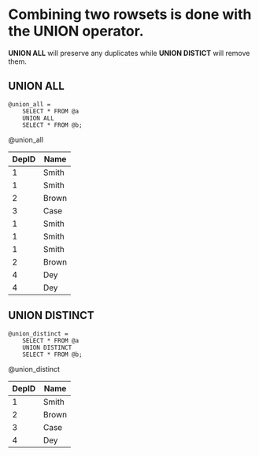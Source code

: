 # Combining two rowsets is done with the **UNION** operator.

**UNION ALL** will preserve any duplicates while **UNION DISTICT** will remove them.


## UNION ALL
```
@union_all = 
    SELECT * FROM @a
    UNION ALL
    SELECT * FROM @b;
```

@union_all

| DepID | Name |
| --- | --- |
| 1 | Smith |
| 1 | Smith |
| 2 | Brown |
| 3 | Case |
| 1 | Smith |
| 1 | Smith |
| 1 | Smith |
| 2 | Brown |
| 4 | Dey |
| 4 | Dey |


## UNION DISTINCT
```
@union_distinct =
    SELECT * FROM @a
    UNION DISTINCT
    SELECT * FROM @b;
```

@union_distinct

| DepID | Name |
| --- | --- |
| 1 | Smith |
| 2 | Brown |
| 3 | Case |
| 4 | Dey |


